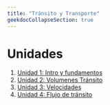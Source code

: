 ```yaml
---
title: "Tránsito y Transporte"
geekdocCollapseSection: true
---
```


# Unidades

1. [Unidad 1: Intro y fundamentos](unidad-1)
2. [Unidad 2: Volumenes Tránsito](unidad-2)
3. [Unidad 3: Velocidades](unidad-3)
4. [Unidad 4: Flujo de tránsito](unidad-4)
